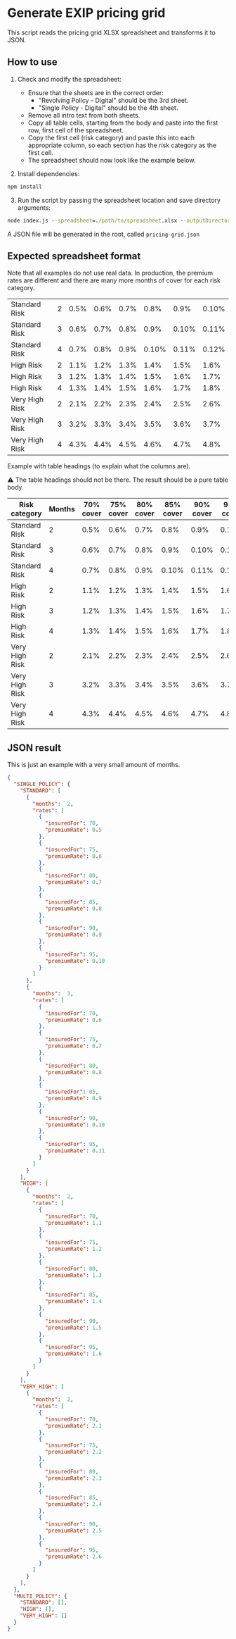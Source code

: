 # Generate EXIP pricing grid

This script reads the pricing grid XLSX spreadsheet and transforms it to JSON.

## How to use

1. Check and modify the spreadsheet:

    * Ensure that the sheets are in the correct order:
      * "Revolving Policy - Digital" should be the 3rd sheet.
      * "Single Policy - Digital" should be the 4th sheet.
    * Remove all intro text from both sheets.
    * Copy all table cells, starting from the body and paste into the first row, first cell of the spreadsheet.
    * Copy the first cell (risk category) and paste this into each appropriate column, so each section has the risk category as the first cell.
    * The spreadsheet should now look like the example below.

2. Install dependencies:

  ```cmd
  npm install
  ```

3. Run the script by passing the spreadsheet location and save directory arguments:

  ```cmd
  node index.js --spreadsheet=./path/to/spreadsheet.xlsx --outputDirectory=./path/to/save
  ```

A JSON file will be generated in the root, called `pricing-grid.json`

## Expected spreadsheet format

Note that all examples do not use real data. In production, the premium rates are different and there are many more months of cover for each risk category.

|                    |        |           |           |           |           |           |           |
| ------------------ | ------ | --------- | --------- | --------- | --------- | --------- | --------- |
| Standard Risk      | 2      | 0.5%      | 0.6%      | 0.7%      | 0.8%      | 0.9%      | 0.10%     |
| Standard Risk      | 3      | 0.6%      | 0.7%      | 0.8%      | 0.9%      | 0.10%     | 0.11%     |
| Standard Risk      | 4      | 0.7%      | 0.8%      | 0.9%      | 0.10%     | 0.11%     | 0.12%     |
| High Risk          | 2      | 1.1%      | 1.2%      | 1.3%      | 1.4%      | 1.5%      | 1.6%      |
| High Risk          | 3      | 1.2%      | 1.3%      | 1.4%      | 1.5%      | 1.6%      | 1.7%      |
| High Risk          | 4      | 1.3%      | 1.4%      | 1.5%      | 1.6%      | 1.7%      | 1.8%      |
| Very High Risk     | 2      | 2.1%      | 2.2%      | 2.3%      | 2.4%      | 2.5%      | 2.6%      |
| Very High Risk     | 3      | 3.2%      | 3.3%      | 3.4%      | 3.5%      | 3.6%      | 3.7%      |
| Very High Risk     | 4      | 4.3%      | 4.4%      | 4.5%      | 4.6%      | 4.7%      | 4.8%      |

Example with table headings (to explain what the columns are).

:warning: The table headings should not be there. The result should be a pure table body.

| Risk category      | Months | 70% cover | 75% cover | 80% cover | 85% cover | 90% cover | 95% cover |
| ------------------ | ------ | --------- | --------- | --------- | --------- | --------- | --------- |
| Standard Risk      | 2      | 0.5%      | 0.6%      | 0.7%      | 0.8%      | 0.9%      | 0.10%     |
| Standard Risk      | 3      | 0.6%      | 0.7%      | 0.8%      | 0.9%      | 0.10%     | 0.11%     |
| Standard Risk      | 4      | 0.7%      | 0.8%      | 0.9%      | 0.10%     | 0.11%     | 0.12%     |
| High Risk          | 2      | 1.1%      | 1.2%      | 1.3%      | 1.4%      | 1.5%      | 1.6%      |
| High Risk          | 3      | 1.2%      | 1.3%      | 1.4%      | 1.5%      | 1.6%      | 1.7%      |
| High Risk          | 4      | 1.3%      | 1.4%      | 1.5%      | 1.6%      | 1.7%      | 1.8%      |
| Very High Risk     | 2      | 2.1%      | 2.2%      | 2.3%      | 2.4%      | 2.5%      | 2.6%      |
| Very High Risk     | 3      | 3.2%      | 3.3%      | 3.4%      | 3.5%      | 3.6%      | 3.7%      |
| Very High Risk     | 4      | 4.3%      | 4.4%      | 4.5%      | 4.6%      | 4.7%      | 4.8%      |

## JSON result

This is just an example with a very small amount of months.

```json
{
  "SINGLE_POLICY": {
    "STANDARD": [
      {
        "months":  2,
        "rates": [
          {
            "insuredFor": 70,
            "premiumRate": 0.5
          },
          {
            "insuredFor": 75,
            "premiumRate": 0.6
          },
          {
            "insuredFor": 80,
            "premiumRate": 0.7
          },
          {
            "insuredFor": 85,
            "premiumRate": 0.8
          },
          {
            "insuredFor": 90,
            "premiumRate": 0.9
          },
          {
            "insuredFor": 95,
            "premiumRate": 0.10
          }
        ]
      },
      {
        "months":  3,
        "rates": [
          {
            "insuredFor": 70,
            "premiumRate": 0.6
          },
          {
            "insuredFor": 75,
            "premiumRate": 0.7
          },
          {
            "insuredFor": 80,
            "premiumRate": 0.8
          },
          {
            "insuredFor": 85,
            "premiumRate": 0.9
          },
          {
            "insuredFor": 90,
            "premiumRate": 0.10
          },
          {
            "insuredFor": 95,
            "premiumRate": 0.11
          }
        ]
      }
    ],
    "HIGH": [
      {
        "months":  2,
        "rates": [
          {
            "insuredFor": 70,
            "premiumRate": 1.1
          },
          {
            "insuredFor": 75,
            "premiumRate": 1.2
          },
          {
            "insuredFor": 80,
            "premiumRate": 1.3
          },
          {
            "insuredFor": 85,
            "premiumRate": 1.4
          },
          {
            "insuredFor": 90,
            "premiumRate": 1.5
          },
          {
            "insuredFor": 95,
            "premiumRate": 1.6
          }
        ]
      }
    ],
    "VERY_HIGH": [
      {
        "months":  2,
        "rates": [
          {
            "insuredFor": 70,
            "premiumRate": 2.1
          },
          {
            "insuredFor": 75,
            "premiumRate": 2.2
          },
          {
            "insuredFor": 80,
            "premiumRate": 2.3
          },
          {
            "insuredFor": 85,
            "premiumRate": 2.4
          },
          {
            "insuredFor": 90,
            "premiumRate": 2.5
          },
          {
            "insuredFor": 95,
            "premiumRate": 2.6
          }
        ]
      }
    ],  
  },
  "MULTI_POLICY": {
    "STANDARD": [],
    "HIGH": [],
    "VERY_HIGH": []
  }
}
```
